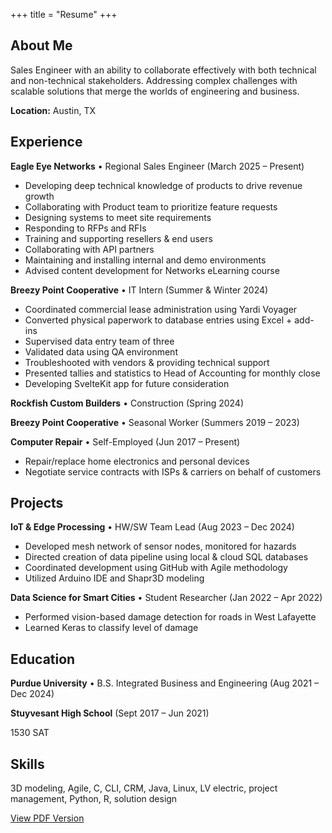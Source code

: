 +++
title = "Resume"
+++

## About Me

Sales Engineer with an ability to collaborate effectively with both technical and non-technical stakeholders. Addressing complex challenges with scalable solutions that merge the worlds of engineering and business.

**Location:** Austin, TX

## Experience

**Eagle Eye Networks** • Regional Sales Engineer (March 2025 – Present)

- Developing deep technical knowledge of products to drive revenue growth
- Collaborating with Product team to prioritize feature requests
- Designing systems to meet site requirements
- Responding to RFPs and RFIs
- Training and supporting resellers & end users
- Collaborating with API partners
- Maintaining and installing internal and demo environments
- Advised content development for Networks eLearning course

**Breezy Point Cooperative** • IT Intern (Summer & Winter 2024)

- Coordinated commercial lease administration using Yardi Voyager
- Converted physical paperwork to database entries using Excel + add-ins
- Supervised data entry team of three
- Validated data using QA environment
- Troubleshooted with vendors & providing technical support
- Presented tallies and statistics to Head of Accounting for monthly close
- Developing SvelteKit app for future consideration

**Rockfish Custom Builders** • Construction (Spring 2024)

**Breezy Point Cooperative** • Seasonal Worker (Summers 2019 – 2023)

**Computer Repair** • Self-Employed (Jun 2017 – Present)

- Repair/replace home electronics and personal devices
- Negotiate service contracts with ISPs & carriers on behalf of customers

## Projects

**IoT & Edge Processing** • HW/SW Team Lead (Aug 2023 – Dec 2024)

- Developed mesh network of sensor nodes, monitored for hazards
- Directed creation of data pipeline using local & cloud SQL databases
- Coordinated development using GitHub with Agile methodology
- Utilized Arduino IDE and Shapr3D modeling

**Data Science for Smart Cities** • Student Researcher (Jan 2022 – Apr 2022)

- Performed vision-based damage detection for roads in West Lafayette
- Learned Keras to classify level of damage

## Education

**Purdue University** • B.S. Integrated Business and Engineering (Aug 2021 – Dec 2024)

**Stuyvesant High School** (Sept 2017 – Jun 2021)

1530 SAT

## Skills

3D modeling, Agile, C, CLI, CRM, Java, Linux, LV electric, project management, Python, R, solution design
<div class="buttons centered">
  <a href="/resume.pdf" target="_blank">View PDF Version</a>
</div>
